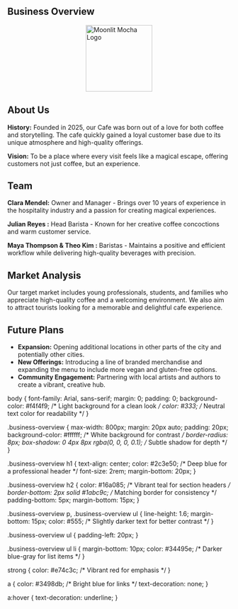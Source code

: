 <!DOCTYPE html>
<html lang="en">
<head>
    <meta charset="UTF-8">
    <meta name="viewport" content="width=device-width, initial-scale=1.0">
    <title>Cafe Business Overview</title>
    <link rel="stylesheet" href="styles.css">
</head>
<body>
    <section class="business-overview">
        <h1>Business Overview</h1>
        <img src="Moonlit Mocha logo.png" alt="Moonlit Mocha Logo" style="display: block; margin: 0 auto; width: 150px;">
        <div class="about-us">
            <h2>About Us</h2>
            <p><strong>History:</strong> Founded in 2025, our Cafe was born out of a love for both coffee and storytelling. The cafe quickly gained a loyal customer base due to its unique atmosphere and high-quality offerings.</p>
            <p><strong>Vision:</strong> To be a place where every visit feels like a magical escape, offering customers not just coffee, but an experience.</p>
        </div>
        <div class="team">
            <h2>Team</h2>
            <p><strong>Clara Mendel:</strong> Owner and Manager - Brings over 10 years of experience in the hospitality industry and a passion for creating magical experiences.</p>
            <p><strong> Julian Reyes :</strong> Head Barista - Known for her creative coffee concoctions and warm customer service.</p>
            <p><strong> Maya Thompson & Theo Kim :</strong> Baristas - Maintains a positive and efficient workflow while delivering high-quality beverages with precision.</p>
        </div>
        <div class="market-analysis">
            <h2>Market Analysis</h2>
            <p>Our target market includes young professionals, students, and families who appreciate high-quality coffee and a welcoming environment. We also aim to attract tourists looking for a memorable and delightful cafe experience.</p>
        </div>
        <div class="future-plans">
            <h2>Future Plans</h2>
            <ul>
                <li><strong>Expansion:</strong> Opening additional locations in other parts of the city and potentially other cities.</li>
                <li><strong>New Offerings:</strong> Introducing a line of branded merchandise and expanding the menu to include more vegan and gluten-free options.</li>
                <li><strong>Community Engagement:</strong> Partnering with local artists and authors to create a vibrant, creative hub.</li>
            </ul>
        </div>
    </section>
</body>
</html>

body {
    font-family: Arial, sans-serif;
    margin: 0;
    padding: 0;
    background-color: #f4f4f9; /* Light background for a clean look */
    color: #333; /* Neutral text color for readability */
}

.business-overview {
    max-width: 800px;
    margin: 20px auto;
    padding: 20px;
    background-color: #ffffff; /* White background for contrast */
    border-radius: 8px;
    box-shadow: 0 4px 8px rgba(0, 0, 0, 0.1); /* Subtle shadow for depth */
}

.business-overview h1 {
    text-align: center;
    color: #2c3e50; /* Deep blue for a professional header */
    font-size: 2rem;
    margin-bottom: 20px;
}

.business-overview h2 {
    color: #16a085; /* Vibrant teal for section headers */
    border-bottom: 2px solid #1abc9c; /* Matching border for consistency */
    padding-bottom: 5px;
    margin-bottom: 15px;
}

.business-overview p, .business-overview ul {
    line-height: 1.6;
    margin-bottom: 15px;
    color: #555; /* Slightly darker text for better contrast */
}

.business-overview ul {
    padding-left: 20px;
}

.business-overview ul li {
    margin-bottom: 10px;
    color: #34495e; /* Darker blue-gray for list items */
}

strong {
    color: #e74c3c; /* Vibrant red for emphasis */
}

a {
    color: #3498db; /* Bright blue for links */
    text-decoration: none;
}

a:hover {
    text-decoration: underline;
}

